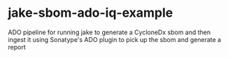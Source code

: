 # jake-sbom-ado-iq-example
ADO pipeline for running jake to generate a CycloneDx sbom and then ingest it using Sonatype's ADO plugin to pick up the sbom and generate a report
